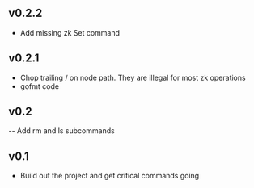 ## v0.2.2
- Add missing zk Set command

## v0.2.1
- Chop trailing / on node path.  They are illegal for most zk operations
- gofmt code

## v0.2
-- Add rm and ls subcommands

## v0.1
- Build out the project and get critical commands going

